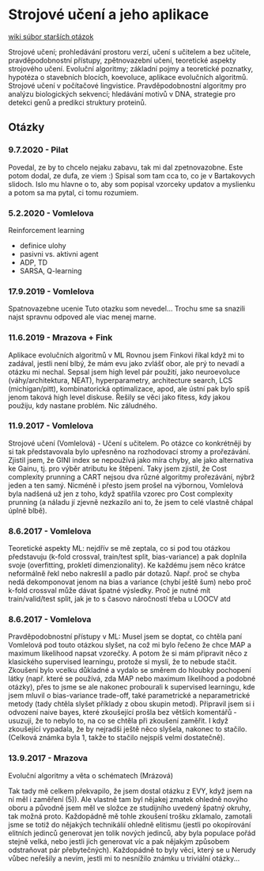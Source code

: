 # Strojové učení a jeho aplikace
[wiki súbor starších otázok](http://wiki.matfyz.cz/wiki/St%C3%A1tnice_-_Informatika_-_Zkazky_/_zku%C5%A1enosti)

Strojové učení; prohledávání prostoru verzí, učení s učitelem a bez učitele, pravděpodobnostní přístupy, zpětnovazební učení, teoretické aspekty strojového učení. Evoluční algoritmy; základní pojmy a teoretické poznatky, hypotéza o stavebních blocích, koevoluce, aplikace evolučních algoritmů. Strojové učení v počítačové lingvistice. Pravděpodobnostní algoritmy pro analýzu biologických sekvencí; hledávání motivů v DNA, strategie pro detekci genů a predikci struktury proteinů.

## Otázky

### 9.7.2020 - Pilat
Povedal, ze by to chcelo nejaku zabavu, tak mi dal zpetnovazobne. Este potom dodal, ze dufa, ze viem :) Spisal som tam cca to, co je v Bartakovych slidoch. Islo mu hlavne o to, aby som popisal vzorceky updatov a myslienku a potom sa ma pytal, ci tomu rozumiem.

### 5.2.2020 - Vomlelova
Reinforcement learning
* definice ulohy
* pasivni vs. aktivni agent
* ADP, TD
* SARSA, Q-learning

### 17.9.2019 - Vomlelova
Spatnovazebne ucenie
Tuto otazku som nevedel... Trochu sme sa snazili najst spravnu odpoved ale viac menej marne.

### 11.6.2019 - Mrazova + Fink
Aplikace evolučních algoritmů v ML
Rovnou jsem Finkovi říkal když mi to zadával, jestli není blbý, že mám evu jako zvlášť obor, ale prý to nevadí a otázku mi nechal. Sepsal jsem high level pár použití, jako neuroevoluce (váhy/architektura, NEAT), hyperparametry, architecture search, LCS (michigan/pitt), kombinatorická optimalizace, apod, ale ústní pak bylo spíš jenom taková high level diskuse. Řešily se věci jako fitess, kdy jakou použiju, kdy nastane problém. Nic záludného.

### 11.9.2017 - Vomlelova
Strojové učení (Vomlelová) - Učení s učitelem. Po otázce co konkrétněji by si tak představovala bylo upřesněno na rozhodovací stromy a prořezávání. Zjistil jsem, že GINI index se nepoužívá jako míra chyby, ale jako alternativa ke Gainu, tj. pro výběr atributu ke štěpení. Taky jsem zjistil, že Cost complexity prunning a CART nejsou dva různé algoritmy prořezávání, nýbrž jeden a ten samý. Nicméně i přesto jsem prošel na výbornou, Vomlelová byla nadšená už jen z toho, když spatřila vzorec pro Cost complexity prunning (a náladu jí zjevně nezkazilo ani to, že jsem to celé vlastně chápal úplně blbě).

### 8.6.2017 - Vomlelova
Teoretické aspekty ML: nejdřív se mě zeptala, co si pod tou otázkou představuju (k-fold crossval, train/test split, bias-variance) a pak doplnila svoje (overfitting, prokletí dimenzionality). Ke každému jsem něco krátce neformálně řekl nebo nakreslil a padlo pár dotazů. Např. proč se chyba nedá dekomponovat jenom na bias a variance (chybí ještě šum) nebo proč k-fold crossval může dávat špatné výsledky. Proč je nutné mít train/valid/test split, jak je to s časovo náročností třeba u LOOCV atd

### 8.6.2017 - Vomlelova
Pravděpodobnostní přístupy v ML: Musel jsem se doptat, co chtěla paní Vomlelová pod touto otázkou slyšet, na což mi bylo řečeno že chce MAP a maximum likelihood napsat vzorečky. A potom že si mám připravit něco z klasického supervised learningu, protože si myslí, že to nebude stačit. Zkoušení bylo vcelku důkladné a vydalo se směrem do hloubky pochopení látky (např. které se používá, zda MAP nebo maximum likelihood a podobné otázky), přes to jsme se ale nakonec probourali k supervised learningu, kde jsem mluvil o bias-variance trade-off, také parametrické a neparametrické metody (tady chtěla slyšet příklady z obou skupin metod). Připravil jsem si i odvození naive bayes, které zkoušející prošla bez větších komentářů - usuzuji, že to nebylo to, na co se chtěla při zkoušení zaměřit. I když zkoušející vypadala, že by nejradši ještě něco slyšela, nakonec to stačilo. (Celková známka byla 1, takže to stačilo nejspíš velmi dostatečně).

### 13.9.2017 - Mrazova
Evoluční algoritmy a věta o schématech (Mrázová)

Tak tady mě celkem překvapilo, že jsem dostal otázku z EVY, když jsem na ní měl i zaměření (5)). Ale vlastně tam byl nějakej zmatek ohledně novýho oboru a původně jsem měl ve složce ze studijního uvedený špatný okruhy, tak možná proto.
Každopádně mě tohle zkoušení trošku zklamalo, zamotali jsme se totiž do nějakých technikálií ohledně elitismu (jestli po okopírování elitních jedinců generovat jen tolik nových jedinců, aby byla populace pořád stejně velká, nebo jestli jich generovat víc a pak nějakým způsobem odstraňovat pár přebytečných). Každopádně to byly věci, který se u Nerudy vůbec neřešily a nevím, jestli mi to nesnížilo známku u triviální otázky...


